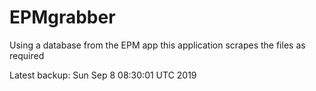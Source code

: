 # EPMgrabber
Using a database from the EPM app this application scrapes the files as required


Latest backup: Sun Sep 8 08:30:01 UTC 2019
